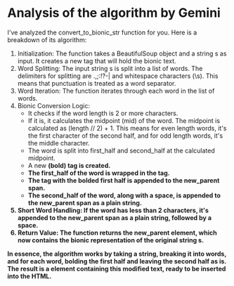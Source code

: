 # Analysis of the algorithm by Gemini

I've analyzed the convert_to_bionic_str function for you. Here is a breakdown of
its algorithm:

1. Initialization: The function takes a BeautifulSoup object and a string s as
    input. It creates a new <span> tag that will hold the bionic text.
2. Word Splitting: The input string s is split into a list of words. The
    delimiters for splitting are .,;:!?-| and whitespace characters (\s). This
    means that punctuation is treated as a word separator.
3. Word Iteration: The function iterates through each word in the list of words.
4. Bionic Conversion Logic:
    - It checks if the word length is 2 or more characters.
    - If it is, it calculates the midpoint (mid) of the word. The midpoint is
      calculated as (length // 2) + 1. This means for even length words, it's the
      first character of the second half, and for odd length words, it's the
      middle character.
    - The word is split into first_half and second_half at the calculated
      midpoint.
    - A new <b> (bold) tag is created.
    - The first_half of the word is wrapped in the <b> tag.
    - The <b> tag with the bolded first half is appended to the new_parent span.
    - The second_half of the word, along with a space, is appended to the
      new_parent span as a plain string.
5. Short Word Handling: If the word has less than 2 characters, it's appended to
    the new_parent span as a plain string, followed by a space.
6. Return Value: The function returns the new_parent <span> element, which now
    contains the bionic representation of the original string s.

In essence, the algorithm works by taking a string, breaking it into words, and
for each word, bolding the first half and leaving the second half as is. The
result is a <span> element containing this modified text, ready to be inserted
into the HTML.
